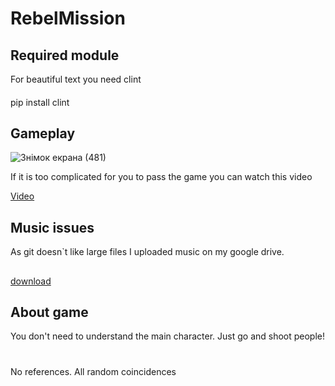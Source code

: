 # RebelMission
## Required module
For beautiful text you need clint
####
pip install clint
####
## Gameplay
![Знімок екрана (481)](https://user-images.githubusercontent.com/54356826/76356775-30acfa00-631f-11ea-8b22-c71fca1b6590.png)

If it is too complicated for you to pass the game you can watch this video


[Video](https://drive.google.com/file/d/1wEUpkZ25JzN9scbAahmsYhB3SCSe-4YH/view?usp=sharing)
## Music issues
As git doesn`t like large files I uploaded music on my google drive.
##
[download](https://drive.google.com/file/d/1ccqUjhNBbESUZVs7IRFdmuHQXIv9Q3iA/view?usp=sharing)

## About game
You don't need to understand the main character. Just go and shoot people!
#
No references. All random coincidences

